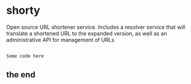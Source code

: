 # shorty
Open source URL shortener service.  Includes a resolver service that will translate a shortened URL to the expanded version, as well as an administrative API for management of URLs

```ts

Some code here

```
## the end